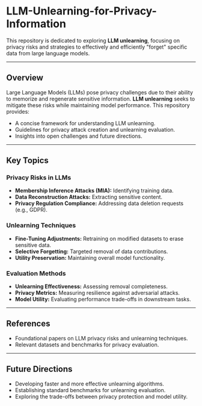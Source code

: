 # LLM-Unlearning-for-Privacy-Information
This repository is dedicated to exploring **LLM unlearning**, focusing on privacy risks and strategies to effectively and efficiently "forget" specific data from large language models.

---

## Overview
Large Language Models (LLMs) pose privacy challenges due to their ability to memorize and regenerate sensitive information. **LLM unlearning** seeks to mitigate these risks while maintaining model performance. This repository provides:
- A concise framework for understanding LLM unlearning.
- Guidelines for privacy attack creation and unlearning evaluation.
- Insights into open challenges and future directions.

---

## Key Topics
### Privacy Risks in LLMs
- **Membership Inference Attacks (MIA):** Identifying training data.
- **Data Reconstruction Attacks:** Extracting sensitive content.
- **Privacy Regulation Compliance:** Addressing data deletion requests (e.g., GDPR).

### Unlearning Techniques
- **Fine-Tuning Adjustments:** Retraining on modified datasets to erase sensitive data.
- **Selective Forgetting:** Targeted removal of data contributions.
- **Utility Preservation:** Maintaining overall model functionality.

### Evaluation Methods
- **Unlearning Effectiveness:** Assessing removal completeness.
- **Privacy Metrics:** Measuring resilience against adversarial attacks.
- **Model Utility:** Evaluating performance trade-offs in downstream tasks.

---

## References
- Foundational papers on LLM privacy risks and unlearning techniques.
- Relevant datasets and benchmarks for privacy evaluation.

---

## Future Directions
- Developing faster and more effective unlearning algorithms.
- Establishing standard benchmarks for unlearning evaluation.
- Exploring the trade-offs between privacy protection and model utility.
